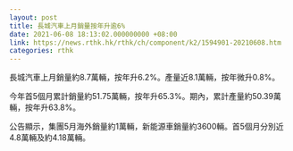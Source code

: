 ```yaml
---
layout: post
title: 長城汽車上月銷量按年升逾6%
date: 2021-06-08 18:13:02.000000000 +08:00
link: https://news.rthk.hk/rthk/ch/component/k2/1594901-20210608.htm
categories: rthk
---
```


長城汽車上月銷量約8.7萬輛，按年升6.2%。產量近8.1萬輛，按年微升0.8%。

今年首5個月累計銷量約51.75萬輛，按年升65.3%。期內，累計產量約50.39萬輛，按年升63.8%。

公告顯示，集團5月海外銷量約1萬輛，新能源車銷量約3600輛。首5個月分別近4.8萬輛及約4.18萬輛。
